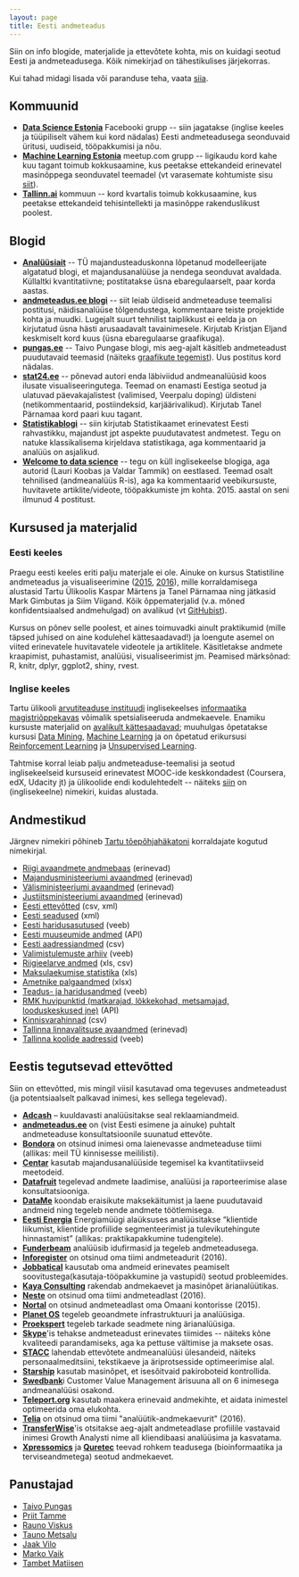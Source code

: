 ```yaml
---
layout: page
title: Eesti andmeteadus
---
```


Siin on info blogide, materjalide ja ettevõtete kohta, mis on kuidagi seotud Eesti ja andmeteadusega. Kõik nimekirjad on tähestikulises järjekorras.

Kui tahad midagi lisada või paranduse teha, vaata [siia](https://github.com/datasciee/datasciee.github.io).

## Kommuunid
* [**Data Science Estonia**](https://facebook.com/groups/datasci.ee) Facebooki grupp -- siin jagatakse (inglise keeles ja tüüpiliselt vähem kui kord nädalas) Eesti andmeteadusega seonduvaid üritusi, uudiseid, tööpakkumisi ja nõu.
* [**Machine Learning Estonia**](http://www.meetup.com/Machine-Learning-Estonia) meetup.com grupp -- ligikaudu kord kahe kuu tagant toimub kokkusaamine, kus peetakse ettekandeid erinevatel masinõppega seonduvatel teemadel (vt varasemate kohtumiste sisu [siit](http://www.meetup.com/Machine-Learning-Estonia/events/past)).
* [**Tallinn.ai**](http://tallinn.city.ai/) kommuun -- kord kvartalis toimub kokkusaamine, kus peetakse ettekandeid tehisintellekti ja masinõppe rakenduslikust poolest.

## Blogid

* [**Analüüsiait**](https://analyticsestonia.wordpress.com/) -- TÜ majandusteaduskonna lõpetanud modelleerijate algatatud blogi, et majandusanalüüse ja nendega seonduvat avaldada. Küllaltki kvantitatiivne; postitatakse üsna ebaregulaarselt, paar korda aastas.
* [**andmeteadus.ee blogi**](http://andmeteadus.ee/blog/) -- siit leiab üldiseid andmeteaduse teemalisi postitusi, näidisanalüüse tõlgendustega, kommentaare teiste projektide kohta ja muudki. Lugejalt suurt tehnilist taiplikkust ei eelda ja on kirjutatud üsna hästi arusaadavalt tavainimesele. Kirjutab Kristjan Eljand keskmiselt kord kuus (üsna ebaregulaarse graafikuga).
* [**pungas.ee**](http://pungas.ee) -- Taivo Pungase blogi, mis aeg-ajalt käsitleb andmeteadust puudutavaid teemasid (näiteks [graafikute tegemist](http://pungas.ee/pohinipid-selgete-graafikute-tegemiseks/)). Uus postitus kord nädalas.
* [**stat24.ee**](http://stat24.ee) -- põnevad autori enda läbiviidud andmeanalüüsid koos ilusate visualiseeringutega. Teemad on enamasti Eestiga seotud ja ulatuvad päevakajalistest (valimised, Veerpalu doping) üldisteni (netikommentaarid, postiindeksid, karjäärivalikud). Kirjutab Tanel Pärnamaa kord paari kuu tagant.
* [**Statistikablogi**](https://statistikaamet.wordpress.com/) -- siin kirjutab Statistikaamet erinevatest Eesti rahvastikku, majandust jpt aspekte puudutavatest andmetest. Tegu on natuke klassikalisema kirjeldava statistikaga, aga kommentaarid ja analüüs on asjalikud.
* [**Welcome to data science**](http://welcome-to-data-science.blogspot.it/) -- tegu on küll inglisekeelse blogiga, aga autorid (Lauri Koobas ja Valdar Tammik) on eestlased. Teemad osalt tehnilised (andmeanalüüs R-is), aga ka kommentaarid veebikursuste, huvitavete artiklite/videote, tööpakkumiste jm kohta. 2015. aastal on seni ilmunud 4 postitust.

## Kursused ja materjalid

### Eesti keeles
Praegu eesti keeles eriti palju materjale ei ole. Ainuke on kursus Statistiline andmeteadus ja visualiseerimine ([2015](http://andmeteadus.github.io/2015), [2016](http://andmeteadus.github.io/2016)), mille korraldamisega alustasid Tartu Ülikoolis Kaspar Märtens ja Tanel Pärnamaa ning jätkasid Mark Gimbutas ja Siim Viigand. Kõik õppematerjalid (v.a. mõned konfidentsiaalsed andmehulgad) on avalikud (vt [GitHubist](https://github.com/andmeteadus)).

Kursus on põnev selle poolest, et aines toimuvadki ainult praktikumid (mille täpsed juhised on aine kodulehel kättesaadavad!) ja loengute asemel on viited erinevatele huvitavatele videotele ja artiklitele. Käsitletakse andmete kraapimist, puhastamist, analüüsi, visualiseerimist jm. Peamised märksõnad: R, knitr, dplyr, ggplot2, shiny, rvest.

### Inglise keeles
Tartu ülikooli [arvutiteaduse instituudi](http://www.cs.ut.ee/et) inglisekeelses [informaatika magistriõppekavas](https://www.is.ut.ee/pls/ois/!tere.tulemast?leht=OK.BL.PU&id_a_oppekava=4776) võimalik spetsialiseeruda andmekaevele. Enamiku kursuste materjalid on [avalikult kättesaadavad](https://courses.cs.ut.ee/); muuhulgas õpetatakse kursusi [Data Mining](https://courses.cs.ut.ee/2016/dm2016/spring), [Machine Learning](https://courses.cs.ut.ee/2016/ml/spring) ja on õpetatud erikursusi [Reinforcement Learning](https://courses.cs.ut.ee/2016/scml-seminar/spring) ja [Unsupervised Learning](https://courses.cs.ut.ee/2016/scml-seminar/fall).

Tahtmise korral leiab palju andmeteaduse-teemalisi ja seotud inglisekeelseid kursuseid erinevatest MOOC-ide keskkondadest (Coursera, edX, Udacity jt) ja ülikoolide endi kodulehtedelt -- näiteks [siin](https://medium.freecodecamp.com/if-you-want-to-learn-data-science-start-with-one-of-these-programming-classes-fb694ffe780c#.d6qzt392a) on (inglisekeelne) nimekiri, kuidas alustada.

## Andmestikud

Järgnev nimekiri põhineb [Tartu tõepõhjahäkatoni](http://hack24.ut.ee/) korraldajate kogutud nimekirjal.

* [Riigi avaandmete andmebaas](https://opendata.riik.ee/) (erinevad)
* [Majandusministeeriumi avaandmed](http://opendata.mkm.ee/) (erinevad)
* [Välisministeeriumi avaandmed](http://vm.ee/et/avaandmed) (erinevad)
* [Justiitsministeeriumi avaandmed](http://www.rik.ee/et/avaandmed) (erinevad)
* [Eesti ettevõtted](http://avaandmed.rik.ee/andmed/ARIREGISTER/) (csv, xml)
* [Eesti seadused](http://www.riigiteataja.ee) (xml)
* [Eesti haridusasutused](https://enda.ehis.ee/avalik/) (veeb)
* [Eesti muuseumide andmed](http://opendata.muis.ee/) (API)
* [Eesti aadressiandmed](http://xgis.maaamet.ee/adsavalik/ads?xBTN.newvalja) (csv)
* [Valimistulemuste arhiiv](http://www.vvk.ee/arhiiv/) (veeb)
* [Riigieelarve andmed](http://riigiraha.fin.ee) (xls, csv)
* [Maksulaekumise statistika](http://www.emta.ee/et/kontaktid-ja-ametist/maksulaekumine-statistika/tasutud-maksud) (xls)
* [Ametnike palgaandmed](http://www.avalikteenistus.ee/index.php?id=41596) (xlsx)
* [Teadus- ja haridusandmed](http://www.haridussilm.ee/) (veeb)
* [RMK huvipunktid (matkarajad, lõkkekohad, metsamajad, looduskeskused jne)](https://github.com/tambeta/rmkmapper) (API)
* [Kinnisvarahinnad](https://pungas.ee/andmestikud/kv-ee-kinnisvarakuulutused/) (csv)
* [Tallinna linnavalitsuse avaandmed](http://avaandmed.tallinn.ee/) (erinevad)
* [Tallinna koolide aadressid](https://info.haridus.ee/Asutused) (veeb)


## Eestis tegutsevad ettevõtted

Siin on ettevõtted, mis mingil viisil kasutavad oma tegevuses andmeteadust (ja potentsiaalselt palkavad inimesi, kes sellega tegelevad).

* [**Adcash**](http://www.adcash.com/) – kuuldavasti analüüsitakse seal reklaamiandmeid.
* [**andmeteadus.ee**](http://andmeteadus.ee/) on (vist Eesti esimene ja ainuke) puhtalt andmeteaduse konsultatsioonile suunatud ettevõte.
* [**Bondora**](https://www.bondora.ee/) on otsinud inimesi oma laienevasse andmeteaduse tiimi (allikas: meil TÜ kinnisesse meililisti).
* [**Centar**](http://centar.ee/) kasutab majandusanalüüside tegemisel ka kvantitatiivseid meetodeid.
* [**Datafruit**](http://datafruit.ee/) tegelevad andmete laadimise, analüüsi ja raporteerimise alase konsultatsiooniga.
* [**DataMe**](http://datame.eu/) koondab eraisikute maksekäitumist ja laene puudutavaid andmeid ning tegeleb nende andmete töötlemisega.
* [**Eesti Energia**](https://www.energia.ee/et/avaleht) Energiamüügi alaüksuses analüüsitakse “klientide liikumist, klientide profiilide segmenteerimist ja tulevikutehingute hinnastamist” (allikas: praktikapakkumine tudengitele).
* [**Funderbeam**](https://funderbeam.com/) analüüsib idufirmasid ja tegeleb andmeteadusega.
* [**Inforegister**](https://www.inforegister.ee/) on otsinud oma tiimi andmeteadurit (2016).
* [**Jobbatical**](https://www.jobbatical.com/) kausutab oma andmeid erinevates peamiselt soovitustega(kasutaja-tööpakkumine ja vastupidi) seotud probleemides.
* [**Kaya Consulting**](http://kaya-consulting.com/) rakendab andmekaevet ja masinõpet ärianalüütikas.
* [**Neste**](http://www.neste.ee/ee) on otsinud oma tiimi andmeteadlast (2016).
* [**Nortal**](https://nortal.com/) on otsinud andmeteadlast oma Omaani kontorisse (2015).
* [**Planet OS**](https://planetos.com/company/) tegeleb geoandmete infrastruktuuri ja analüüsiga.
* [**Proekspert**](https://www.proekspert.ee/) tegeleb tarkade seadmete ning ärianalüüsiga.
* [**Skype**](https://www.skype.com/en/)'is tehakse andmeteadust erinevates tiimides -- näiteks kõne kvaliteedi parandamiseks, aga ka pettuse vältimise ja maksete osas.
* [**STACC**](http://www.stacc.ee/et) lahendab ettevõtete andmeanalüüsi ülesandeid, näiteks personaalmeditsiini, tekstikaeve ja äriprotsesside optimeerimise alal.
* [**Starship**](https://www.starship.xyz/) kasutab masinõpet, et isesõitvaid pakiroboteid kontrollida.
* [**Swedbank**](https://www.swedbank.ee/about/work)i Customer Value Management ärisuuna all on 6 inimesega andmeanalüüsi osakond.
* [**Teleport.org**](https://teleport.org/) kasutab maakera erinevaid andmekihte, et aidata inimestel optimeerida oma elukohta.
* [**Telia**](https://www.telia.ee/ettevottest/uldinfo) on otsinud oma tiimi "analüütik-andmekaevurit" (2016).
* [**TransferWise**](https://transferwise.com/)'is otsitakse aeg-ajalt andmeteadlase profiilile vastavaid inimesi Growth Analysti nime all kliendibaasi analüüsima ja kasvatama.
* [**Xpressomics**](https://xpressomics.com/about/) ja [**Quretec**](http://www.quretec.com/) teevad rohkem teadusega (bioinformaatika ja terviseandmetega) seotud andmekaevet.


## Panustajad
* [Taivo Pungas](https://github.com/taivop)
* [Priit Tamme](https://github.com/tammelv)
* [Rauno Viskus](https://github.com/Rauno56)
* [Tauno Metsalu](https://github.com/taunometsalu)
* [Jaak Vilo](https://github.com/jaakvilo)
* [Marko Vaik](https://github.com/vaikmarko)
* [Tambet Matiisen](https://github.com/tambetm)
